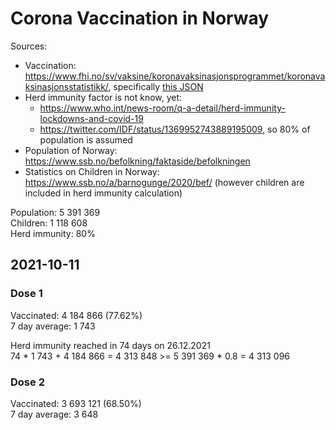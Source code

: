 # Corona Vaccination in Norway

Sources:

- Vaccination: <https://www.fhi.no/sv/vaksine/koronavaksinasjonsprogrammet/koronavaksinasjonsstatistikk/>, specifically [this JSON](https://www.fhi.no/api/chartdata/api/99119)
- Herd immunity factor is not know, yet:
  - <https://www.who.int/news-room/q-a-detail/herd-immunity-lockdowns-and-covid-19>
  - <https://twitter.com/IDF/status/1369952743889195009>, so 80% of population is assumed
- Population of Norway: <https://www.ssb.no/befolkning/faktaside/befolkningen>
- Statistics on Children in Norway: https://www.ssb.no/a/barnogunge/2020/bef/ (however children are included in herd immunity calculation)

Population: 5 391 369  
Children: 1 118 608  
Herd immunity: 80%  

## 2021-10-11

### Dose 1

Vaccinated: 4 184 866 (77.62%)  
7 day average: 1 743

Herd immunity reached in 74 days on 26.12.2021  
74 * 1 743 + 4 184 866 = 4 313 848 >= 5 391 369 * 0.8 = 4 313 096

### Dose 2

Vaccinated: 3 693 121 (68.50%)  
7 day average: 3 648

